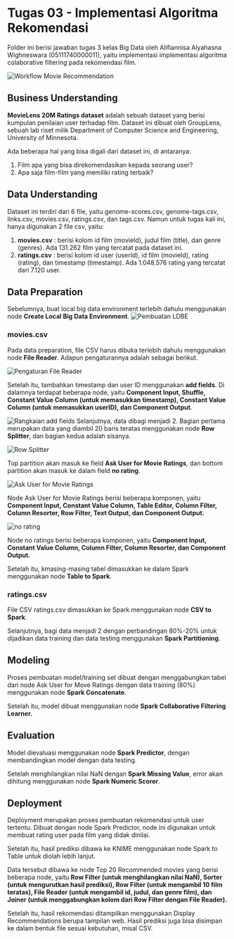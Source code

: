 # Tugas 03 - Implementasi Algoritma Rekomendasi

Folder ini berisi jawaban tugas 3 kelas Big Data oleh Alifiannisa Alyahasna Wighneswara (05111740000011), yaitu implementasi implementasi algoritma colaborative filtering pada rekomendasi film.

 ![Workflow Movie Recommendation](https://github.com/alifialyaa/Big-Data-2020/blob/master/Tugas_3-MovieRecommendation-CF/pictures/1_WorkflowFull.png)

## Business Understanding
**MovieLens 20M Ratings dataset** adalah sebuah dataset yang berisi kumpulan penilaian user terhadap film. Dataset ini dibuat oleh GroupLens, sebuah lab riset milik Department of Computer Science and Engineering, University of Minnesota.

Ada beberapa hal yang bisa digali dari dataset ini, di antaranya:

 1. Film apa yang bisa direkomendasikan kepada seorang user?
 2. Apa saja film-film yang memiliki rating terbaik?

## Data Understanding

Dataset ini terdiri dari 6 file, yaitu genome-scores.csv, genome-tags.csv, links.csv, movies.csv, ratings.csv, dan tags.csv. Namun untuk tugas kali ini, hanya digunakan 2 file csv, yaitu:

 1. **movies.csv** : berisi kolom id film (movieId), judul film (title), dan genre (genres). Ada 131.262 film yang tercatat pada dataset ini.
 2. **ratings.csv** : berisi kolom id user (userId), id film (movieId), rating (rating), dan timestamp (timestamp). Ada 1.048.576 rating yang tercatat dari 7.120 user.

## Data Preparation
Sebelumnya, buat local big data environment terlebih dahulu menggunakan node **Create Local Big Data Environment**.
![Pembuatan LDBE](https://github.com/alifialyaa/Big-Data-2020/blob/master/Tugas_3-MovieRecommendation-CF/pictures/8_CreateLocalBigData.png)

### movies.csv
Pada data preparation, file CSV harus dibuka terlebih dahulu menggunakan node **File Reader**. Adapun pengaturannya adalah sebagai berikut.

![Pengaturan File Reader](https://github.com/alifialyaa/Big-Data-2020/blob/master/Tugas_3-MovieRecommendation-CF/pictures/2_MovieFileReader.png)


Setelah itu, tambahkan timestamp dan user ID menggunakan **add fields**. Di dalamnya terdapat beberapa node, yaitu **Component Input, Shuffle, Constant Value Column (untuk memasukkan timestamp), Constant Value Column (untuk memasukkan userID), dan Component Output**.

![Rangkaian add fields](https://github.com/alifialyaa/Big-Data-2020/blob/master/Tugas_3-MovieRecommendation-CF/pictures/2_AddFields.png)
Selanjutnya, data dibagi menjadi 2. Bagian pertama merupakan data yang diambil 20 baris teratas menggunakan node **Row Splitter**, dan bagian kedua adalah sisanya. 

![Row Splitter](https://github.com/alifialyaa/Big-Data-2020/blob/master/Tugas_3-MovieRecommendation-CF/pictures/4_rowsplitter20.png)

Top partition akan masuk ke field **Ask User for Movie Ratings**, dan bottom partition akan masuk ke dalam field **no rating**.

![Ask User for Movie Ratings](https://github.com/alifialyaa/Big-Data-2020/blob/master/Tugas_3-MovieRecommendation-CF/pictures/5_AskUserForMovieRating.png)

Node Ask User for Movie Ratings berisi beberapa komponen, yaitu **Component Input, Constant Value Column, Table Editor, Column Filter, Column Resorter, Row Filter, Text Output, dan Component Output.**


![no rating](https://github.com/alifialyaa/Big-Data-2020/blob/master/Tugas_3-MovieRecommendation-CF/pictures/6_norating.png)


Node no ratings berisi beberapa komponen, yaitu **Component Input, Constant Value Column, Column Filter, Column Resorter, dan Component Output.**


Setelah itu, kmasing-masing tabel dimasukkan ke dalam Spark menggunakan node **Table to Spark**.

### ratings.csv
File CSV ratings.csv dimasukkan ke Spark menggunakan node **CSV to Spark**.

Selanjutnya, bagi data menjadi 2 dengan perbandingan 80%-20% untuk dijadikan data training dan data testing menggunakan **Spark Partitioning**.


## Modeling

Proses pembuatan model/training set dibuat dengan menggabungkan tabel dari node Ask User for Move Ratings dengan data training (80%) menggunakan node **Spark Concatenate**.

Setelah itu, model dibuat menggunakan node **Spark Collaborative Filtering Learner.**



## Evaluation
Model dievaluasi menggunakan node **Spark Predictor**, dengan membandingkan model dengan data testing.

Setelah menghilangkan nilai NaN dengan **Spark Missing Value**, error akan dihitung menggunakan node **Spark Numeric Scorer**.


## Deployment
Deployment merupakan proses pembuatan rekomendasi untuk user tertentu. Dibuat dengan node Spark Predictor, node ini digunakan untuk membuat rating user pada film yang didak dinilai.

Setelah itu, hasil prediksi dibawa ke KNIME menggunakan node Spark to Table untuk diolah lebih lanjut.

Data tersebut dibawa ke node Top 20 Recommended movies yang berisi beberapa node, yaitu **Row Filter (untuk menghilangkan nilai NaN), Sorter (untuk mengurutkan hasil prediksi), Row Filter (untuk mengambil 10 film teratas), File Reader (untuk mengambil id, judul, dan genre film), dan Joiner (untuk menggabungkan kolom dari Row Filter dengan File Reader).**

Setelah itu, hasil rekomendasi ditampilkan menggunakan Display Recommendations berupa tampilan web. Hasil prediksi juga bisa disimpan ke dalam bentuk file sesuai kebutuhan, misal CSV.
